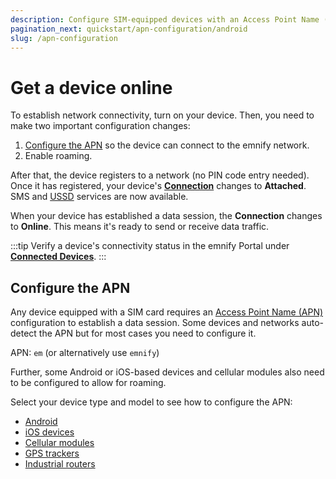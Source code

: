 ```yaml
---
description: Configure SIM-equipped devices with an Access Point Name (APN) via the emnify Portal
pagination_next: quickstart/apn-configuration/android
slug: /apn-configuration
---
```


# Get a device online

To establish network connectivity, turn on your device.
Then, you need to make two important configuration changes:

1. [Configure the APN](#configure-the-apn) so the device can connect to the emnify network.
1. Enable roaming.

After that, the device registers to a network (no PIN code entry needed).
Once it has registered, your device's [**Connection**](/glossary#connectivity-status) changes to **Attached**.
SMS and [USSD](/glossary#ussd) services are now available.

When your device has established a data session, the **Connection** changes to **Online**.
This means it's ready to send or receive data traffic.

:::tip
Verify a device's connectivity status in the emnify Portal under [**Connected Devices**](https://portal.emnify.com/connected-devices).
:::

## Configure the APN

Any device equipped with a SIM card requires an [Access Point Name (APN)](/glossary#apn) configuration to establish a data session.
Some devices and networks auto-detect the APN but for most cases you need to configure it.

APN: `em` (or alternatively use `emnify`)

Further, some Android or iOS-based devices and cellular modules also need to be configured to allow for roaming.

Select your device type and model to see how to configure the APN:

- [Android](/apn-configuration/android)
- [iOS devices](/apn-configuration/ios)
- [Cellular modules](/apn-configuration/cellular-modules)
- [GPS trackers](/apn-configuration/gps-trackers)
- [Industrial routers](/apn-configuration/industrial-routers)
